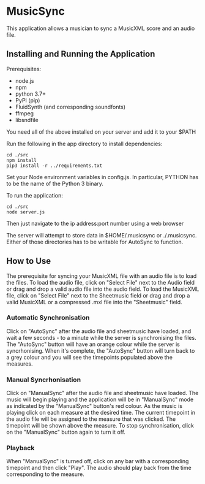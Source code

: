 # MusicSync
This application allows a musician to sync a MusicXML score and an audio file.

## Installing and Running the Application
Prerequisites:
- node.js
- npm
- python 3.7+
- PyPI (pip)
- FluidSynth (and corresponding soundfonts)
- ffmpeg
- libsndfile

You need all of the above installed on your server and add it to your $PATH

Run the following in the app directory to install dependencies:
```
cd ./src
npm install
pip3 install -r ../requirements.txt
```

Set your Node environment variables in config.js. In particular, PYTHON has to be the name of the Python 3 binary.

To run the application:
```
cd ./src
node server.js
```
Then just navigate to the ip address:port number using a web browser

The server will attempt to store data in $HOME/.musicsync or ./.musicsync. Either of those directories has to be writable for AutoSync to function.

## How to Use
The prerequisite for syncing your MusicXML file with an audio file is to load the files. 
To load the audio file, click on "Select File" next to the Audio field or drag and drop a valid audio file into the audio field.
To load the MusicXML file, click on "Select File" next to the Sheetmusic field or drag and drop a valid MusicXML or a compressed .mxl file into the "Sheetmusic" field.

### Automatic Synchronisation
Click on "AutoSync" after the audio file and sheetmusic have loaded, and wait a few seconds - to a minute while the server is synchronising the files. The "AutoSync" button will have an orange colour while the server is syncrhonising. When it's complete, the "AutoSync" button will turn back to a grey colour and you will see the timepoints populated above the measures.

### Manual Syncrhonisation
Click on "ManualSync" after the audio file and sheetmusic have loaded. The music will begin playing and the application will be in "ManualSync" mode as indicated by the "ManualSync" button's red colour. As the music is playing click on each measure at the desired time. The current timepoint in the audio file will be assigned to the measure that was clicked. The timepoint will be shown above the measure. To stop synchronisation, click on the "ManualSync" button again to turn it off.

### Playback
When "ManualSync" is turned off, click on any bar with a corresponding timepoint and then click "Play". The audio should play back from the time corresponding to the measure.
